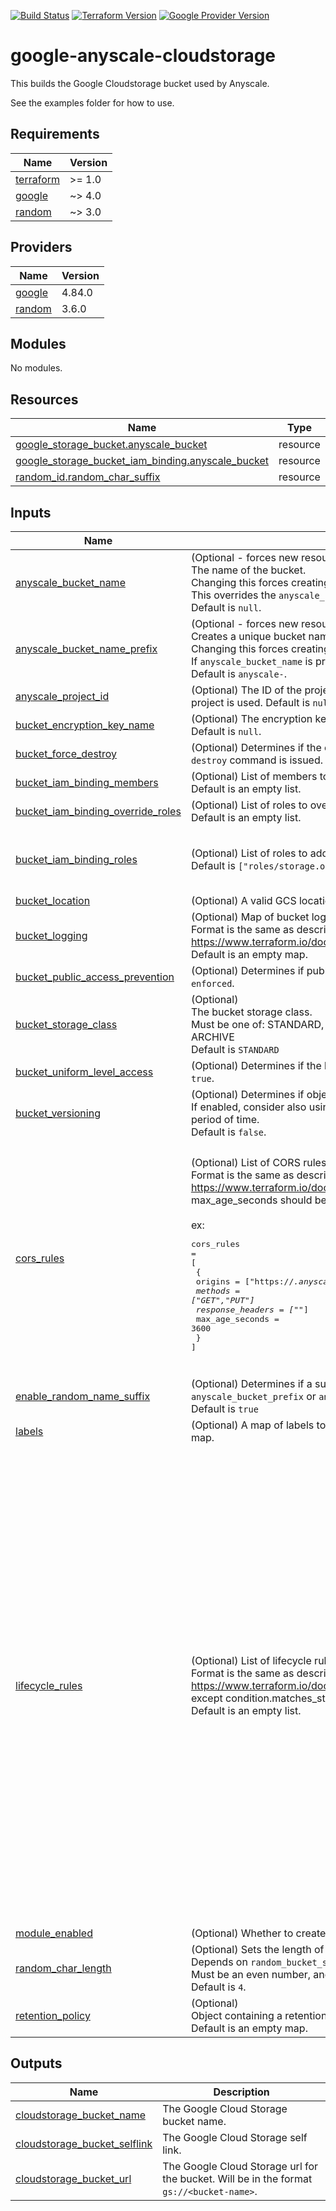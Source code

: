 [![Build Status][badge-build]][build-status]
[![Terraform Version][badge-terraform]](https://github.com/hashicorp/terraform/releases)
[![Google Provider Version][badge-tf-google]](https://github.com/terraform-providers/terraform-provider-google/releases)
# google-anyscale-cloudstorage

This builds the Google Cloudstorage bucket used by Anyscale.

See the examples folder for how to use.

<!-- BEGINNING OF PRE-COMMIT-TERRAFORM DOCS HOOK -->
## Requirements

| Name | Version |
|------|---------|
| <a name="requirement_terraform"></a> [terraform](#requirement\_terraform) | >= 1.0 |
| <a name="requirement_google"></a> [google](#requirement\_google) | ~> 4.0 |
| <a name="requirement_random"></a> [random](#requirement\_random) | ~> 3.0 |

## Providers

| Name | Version |
|------|---------|
| <a name="provider_google"></a> [google](#provider\_google) | 4.84.0 |
| <a name="provider_random"></a> [random](#provider\_random) | 3.6.0 |

## Modules

No modules.

## Resources

| Name | Type |
|------|------|
| [google_storage_bucket.anyscale_bucket](https://registry.terraform.io/providers/hashicorp/google/latest/docs/resources/storage_bucket) | resource |
| [google_storage_bucket_iam_binding.anyscale_bucket](https://registry.terraform.io/providers/hashicorp/google/latest/docs/resources/storage_bucket_iam_binding) | resource |
| [random_id.random_char_suffix](https://registry.terraform.io/providers/hashicorp/random/latest/docs/resources/id) | resource |

## Inputs

| Name | Description | Type | Default | Required |
|------|-------------|------|---------|:--------:|
| <a name="input_anyscale_bucket_name"></a> [anyscale\_bucket\_name](#input\_anyscale\_bucket\_name) | (Optional - forces new resource)<br>The name of the bucket.<br>Changing this forces creating a new bucket.<br>This overrides the `anyscale_bucket_name_prefix` parameter.<br>Default is `null`. | `string` | `null` | no |
| <a name="input_anyscale_bucket_name_prefix"></a> [anyscale\_bucket\_name\_prefix](#input\_anyscale\_bucket\_name\_prefix) | (Optional - forces new resource)<br>Creates a unique bucket name beginning with the specified prefix.<br>Changing this forces creating a new bucket.<br>If `anyscale_bucket_name` is provided, it overrides this parameter.<br>Default is `anyscale-`. | `string` | `"anyscale-"` | no |
| <a name="input_anyscale_project_id"></a> [anyscale\_project\_id](#input\_anyscale\_project\_id) | (Optional) The ID of the project to create the resource in. If not provided, the provider project is used. Default is `null`. | `string` | `null` | no |
| <a name="input_bucket_encryption_key_name"></a> [bucket\_encryption\_key\_name](#input\_bucket\_encryption\_key\_name) | (Optional) The encryption key name that should be used to encrypt this bucket. Default is `null`. | `string` | `null` | no |
| <a name="input_bucket_force_destroy"></a> [bucket\_force\_destroy](#input\_bucket\_force\_destroy) | (Optional) Determines if the contents of the bucket will be deleted when a `terraform destroy` command is issued. Default is `false`. | `bool` | `false` | no |
| <a name="input_bucket_iam_binding_members"></a> [bucket\_iam\_binding\_members](#input\_bucket\_iam\_binding\_members) | (Optional) List of members to add to the bucket IAM binding.<br>Default is an empty list. | `list(string)` | `[]` | no |
| <a name="input_bucket_iam_binding_override_roles"></a> [bucket\_iam\_binding\_override\_roles](#input\_bucket\_iam\_binding\_override\_roles) | (Optional) List of roles to override in the bucket IAM binding.<br>Default is an empty list. | `list(string)` | `[]` | no |
| <a name="input_bucket_iam_binding_roles"></a> [bucket\_iam\_binding\_roles](#input\_bucket\_iam\_binding\_roles) | (Optional) List of roles to add to the bucket IAM binding.<br>Default is `["roles/storage.objectAdmin", "roles/storage.legacyBucketReader"]` | `list(string)` | <pre>[<br>  "roles/storage.objectAdmin",<br>  "roles/storage.legacyBucketReader"<br>]</pre> | no |
| <a name="input_bucket_location"></a> [bucket\_location](#input\_bucket\_location) | (Optional) A valid GCS location to create the bucket in. Default is `US`. | `string` | `"US"` | no |
| <a name="input_bucket_logging"></a> [bucket\_logging](#input\_bucket\_logging) | (Optional) Map of bucket logging config object.<br>Format is the same as described in provider documentation https://www.terraform.io/docs/providers/google/r/storage_bucket.html#logging<br>Default is an empty map. | `any` | `{}` | no |
| <a name="input_bucket_public_access_prevention"></a> [bucket\_public\_access\_prevention](#input\_bucket\_public\_access\_prevention) | (Optional) Determines if public access prevention is `enforced` or `inherited`. Default is `enforced`. | `string` | `"enforced"` | no |
| <a name="input_bucket_storage_class"></a> [bucket\_storage\_class](#input\_bucket\_storage\_class) | (Optional)<br>The bucket storage class.<br>Must be one of: STANDARD, MULTI\_REGIONAL, REGIONAL, NEARLINE, COLDLINE, ARCHIVE<br>Default is `STANDARD` | `string` | `"STANDARD"` | no |
| <a name="input_bucket_uniform_level_access"></a> [bucket\_uniform\_level\_access](#input\_bucket\_uniform\_level\_access) | (Optional) Determines if the bucket will have uniform bucket-level access. Default is `true`. | `bool` | `true` | no |
| <a name="input_bucket_versioning"></a> [bucket\_versioning](#input\_bucket\_versioning) | (Optional) Determines if object versioning is enabled on the bucket.<br>If enabled, consider also using a object lifecycle to remove older versions after a period of time.<br>Default is `false`. | `bool` | `false` | no |
| <a name="input_cors_rules"></a> [cors\_rules](#input\_cors\_rules) | (Optional) List of CORS rules to configure.<br>Format is the same as described in provider documentation https://www.terraform.io/docs/providers/google/r/storage_bucket.html#cors except max\_age\_seconds should be a number.<br><br>ex:<pre>cors_rules =<br>[<br>  {<br>    origins          = ["https://*.anyscale.com"]<br>    methods          = ["GET","PUT"]<br>    response_headers = ["*"]<br>    max_age_seconds  = 3600<br>  }<br>]</pre> | <pre>set(object({<br>    # Object with keys:<br>    # - origins - (Required) List of values, with wildcards, of the Origin header in the request that an incoming OPTIONS request will be matched against.<br>    # - methods - (Required) Lilst of values, with wildcards, of the Access-Control-Request-Method header in the request that an incoming OPTIONS request will be matched against.<br>    # - response_headers - (Required) List of values, with wildcards, of the Access-Control-Request-Headers header in the request that an incoming OPTIONS request will be matched against.<br>    # - max_age_seconds - (Optional) The value, in seconds, to return in the Access-Control-Max-Age header used in preflight responses.<br>    origins          = list(string)<br>    methods          = list(string)<br>    response_headers = list(string)<br>    max_age_seconds  = number<br>  }))</pre> | <pre>[<br>  {<br>    "max_age_seconds": 3600,<br>    "methods": [<br>      "GET",<br>      "PUT"<br>    ],<br>    "origins": [<br>      "https://*.anyscale.com"<br>    ],<br>    "response_headers": [<br>      "*"<br>    ]<br>  }<br>]</pre> | no |
| <a name="input_enable_random_name_suffix"></a> [enable\_random\_name\_suffix](#input\_enable\_random\_name\_suffix) | (Optional) Determines if a suffix of random characters will be added to the `anyscale_bucket_prefix` or `anyscale_bucket_name`.<br>Default is `true` | `bool` | `true` | no |
| <a name="input_labels"></a> [labels](#input\_labels) | (Optional) A map of labels to all resources that accept labels. Default is an empty map. | `map(string)` | `{}` | no |
| <a name="input_lifecycle_rules"></a> [lifecycle\_rules](#input\_lifecycle\_rules) | (Optional) List of lifecycle rules to configure.<br>Format is the same as described in provider documentation https://www.terraform.io/docs/providers/google/r/storage_bucket.html#lifecycle_rule except condition.matches\_storage\_class should be a comma delimited string.<br>Default is an empty list. | <pre>set(object({<br>    # Object with keys:<br>    # - type - The type of the action of this Lifecycle Rule. Supported values: Delete and SetStorageClass.<br>    # - storage_class - (Required if action type is SetStorageClass) The target Storage Class of objects affected by this Lifecycle Rule.<br>    action = map(string)<br><br>    # Object with keys:<br>    # - age - (Optional) Minimum age of an object in days to satisfy this condition.<br>    # - created_before - (Optional) Creation date of an object in RFC 3339 (e.g. 2017-06-13) to satisfy this condition.<br>    # - with_state - (Optional) Match to live and/or archived objects. Supported values include: "LIVE", "ARCHIVED", "ANY".<br>    # - matches_storage_class - (Optional) Comma delimited string for storage class of objects to satisfy this condition. Supported values include: MULTI_REGIONAL, REGIONAL, NEARLINE, COLDLINE, STANDARD, DURABLE_REDUCED_AVAILABILITY.<br>    # - matches_prefix - (Optional) One or more matching name prefixes to satisfy this condition.<br>    # - matches_suffix - (Optional) One or more matching name suffixes to satisfy this condition.<br>    # - num_newer_versions - (Optional) Relevant only for versioned objects. The number of newer versions of an object to satisfy this condition.<br>    # - custom_time_before - (Optional) A date in the RFC 3339 format YYYY-MM-DD. This condition is satisfied when the customTime metadata for the object is set to an earlier date than the date used in this lifecycle condition.<br>    # - days_since_custom_time - (Optional) The number of days from the Custom-Time metadata attribute after which this condition becomes true.<br>    # - days_since_noncurrent_time - (Optional) Relevant only for versioned objects. Number of days elapsed since the noncurrent timestamp of an object.<br>    # - noncurrent_time_before - (Optional) Relevant only for versioned objects. The date in RFC 3339 (e.g. 2017-06-13) when the object became nonconcurrent.<br>    condition = map(string)<br>  }))</pre> | `[]` | no |
| <a name="input_module_enabled"></a> [module\_enabled](#input\_module\_enabled) | (Optional) Whether to create the resources inside this module. Default is `true`. | `bool` | `true` | no |
| <a name="input_random_char_length"></a> [random\_char\_length](#input\_random\_char\_length) | (Optional) Sets the length of random characters to be appended as a suffix.<br>Depends on `random_bucket_suffix` being set to `true`.<br>Must be an even number, and must be at least 4.<br>Default is `4`. | `number` | `4` | no |
| <a name="input_retention_policy"></a> [retention\_policy](#input\_retention\_policy) | (Optional)<br>Object containing a retention policy including `is_locked` and `retention_period`.<br>Default is an empty map. | `map(string)` | `{}` | no |

## Outputs

| Name | Description |
|------|-------------|
| <a name="output_cloudstorage_bucket_name"></a> [cloudstorage\_bucket\_name](#output\_cloudstorage\_bucket\_name) | The Google Cloud Storage bucket name. |
| <a name="output_cloudstorage_bucket_selflink"></a> [cloudstorage\_bucket\_selflink](#output\_cloudstorage\_bucket\_selflink) | The Google Cloud Storage self link. |
| <a name="output_cloudstorage_bucket_url"></a> [cloudstorage\_bucket\_url](#output\_cloudstorage\_bucket\_url) | The Google Cloud Storage url for the bucket. Will be in the format `gs://<bucket-name>`. |
<!-- END OF PRE-COMMIT-TERRAFORM DOCS HOOK -->

<!-- References -->
[Terraform]: https://www.terraform.io
[Issues]: https://github.com/anyscale/sa-terraform-google-cloudfoundation-modules/issues
[badge-build]: https://github.com/anyscale/sa-terraform-google-cloudfoundation-modules/workflows/CI/CD%20Pipeline/badge.svg
[badge-terraform]: https://img.shields.io/badge/terraform-1.x%20-623CE4.svg?logo=terraform
[badge-tf-google]: https://img.shields.io/badge/GCP-4.+-F8991D.svg?logo=terraform
[build-status]: https://github.com/anyscale/sa-terraform-google-cloudfoundation-modules/actions
